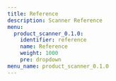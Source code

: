 ```yaml
---
title: Reference
description: Scanner Reference
menu:
  product_scanner_0.1.0:
    identifier: reference
    name: Reference
    weight: 1000
    pre: dropdown
menu_name: product_scanner_0.1.0
---
```

